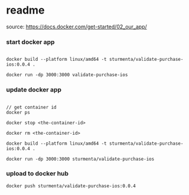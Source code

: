 # readme

source: https://docs.docker.com/get-started/02_our_app/

### start docker app

```

docker build --platform linux/amd64 -t sturmenta/validate-purchase-ios:0.0.4 .

docker run -dp 3000:3000 validate-purchase-ios

```

### update docker app

```

// get container id
docker ps

docker stop <the-container-id>

docker rm <the-container-id>

docker build --platform linux/amd64 -t sturmenta/validate-purchase-ios:0.0.4 .

docker run -dp 3000:3000 sturmenta/validate-purchase-ios

```

### upload to docker hub

```
docker push sturmenta/validate-purchase-ios:0.0.4
```

